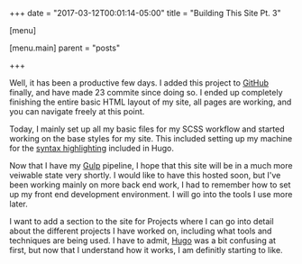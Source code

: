 +++
date = "2017-03-12T00:01:14-05:00"
title = "Building This Site Pt. 3"

[menu]

  [menu.main]
    parent = "posts"

+++

Well, it has been a productive few days.  I added this project to [GitHub](https://github.com/justcarver/hugo-blog) finally, and have made 23 commite since doing so.  I ended up completely finishing the entire basic HTML layout of my site, all pages are working, and you can navigate freely at this point.

Today, I mainly set up all my basic files for my SCSS workflow and started working on the base styles for my site.  This included setting up my machine for the [syntax highlighting](https://gohugo.io/extras/highlighting/) included in Hugo.

Now that I have my [Gulp](http://gulpjs.com/) pipeline, I hope that this site will be in a much more veiwable state very shortly.  I would like to have this hosted soon, but I've been working mainly on more back end work, I had to remember how to set up my front end development environment. I will go into the tools I use more later.

I want to add a section to the site for Projects where I can go into detail about the different projects I have worked on, including what tools and techniques are being used.  I have to admit, [Hugo](http://gohugo.io) was a bit confusing at first, but now that I understand how it works, I am definitly starting to like.
